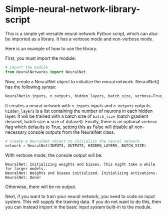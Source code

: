 # Simple-neural-network-library-script
This is a simple yet versatile neural network Python script, which can also be imported as a library. It has a verbose mode and non-verbose mode.

Here is an example of how to use the library.

First, you must import the module:
```python
# Import the module
from NeuralNetworks import NeuralNet
```
Now, create a NeuralNet object to initialize the neural network. NeuralNet() has the following syntax: 
```python
NeuralNet(n_inputs, n_outputs, hidden_layers, batch_size, verbose=True)
```
It creates a neural network with `n_inputs` inputs and `n_outputs` outputs. `hidden_layers` is a list containing the number of neurons in each hidden layer. It will be trained with a batch size of `batch_size` (batch gradient descent, batch size = size of dataset). Finally, there is an optional `verbose` flag which defaults to True, setting this as False will disable all non-necessary console outputs from the NeuralNet class.
```python
# Create a NeuralNet object to initialize the neural network.
network = NeuralNet(INPUTS, OUTPUTS, HIDDEN_LAYERS, BATCH_SIZE)
```
With verbose mode, the console output will be:
```
NeuralNet: Initializing weights and biases. This might take a while for larger models.
NeuralNet: Weights and biases initialized. Initializing activations.
NeuralNet: Done!
```
Otherwise, there will be no output.

Next, if you want to train your neural network, you need to code an input system. This will supply the training data. If you do not want to do this, then you can instead import in the basic input system built-in to the module.
